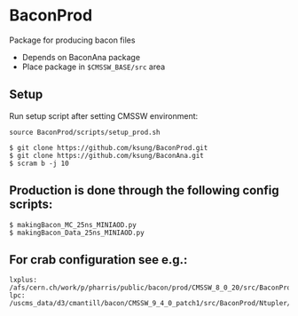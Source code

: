 BaconProd
=========

Package for producing bacon files

 * Depends on BaconAna package
 * Place package in `$CMSSW_BASE/src` area

Setup
----------

Run setup script after setting CMSSW environment:

```Shell
source BaconProd/scripts/setup_prod.sh
```

```
$ git clone https://github.com/ksung/BaconProd.git
$ git clone https://github.com/ksung/BaconAna.git
$ scram b -j 10
```

Production is done through the following config scripts:
----------

```
$ makingBacon_MC_25ns_MINIAOD.py
$ makingBacon_Data_25ns_MINIAOD.py
```

For crab configuration see e.g.:
----------

```
lxplus: /afs/cern.ch/work/p/pharris/public/bacon/prod/CMSSW_8_0_20/src/BaconProd/Ntupler/crab
lpc: /uscms_data/d3/cmantill/bacon/CMSSW_9_4_0_patch1/src/BaconProd/Ntupler/crab
```

